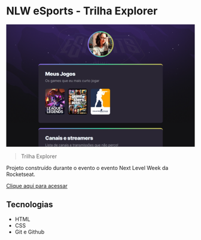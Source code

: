 # NLW eSports - Trilha Explorer

![preview](./.github/preview.png)

> Trilha Explorer

Projeto construído durante o evento o evento Next Level Week da Rocketseat.

[Clique aqui para acessar](https://jadesi.github.io/nlw-esports-2022/)

## Tecnologias

- HTML
- CSS
- Git e Github